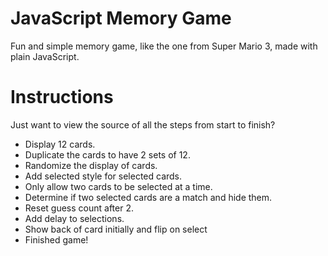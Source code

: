 # JavaScript Memory Game

Fun and simple memory game, like the one from Super Mario 3, made with plain JavaScript.

# Instructions

Just want to view the source of all the steps from start to finish? 

* Display 12 cards.
* Duplicate the cards to have 2 sets of 12.
* Randomize the display of cards.
* Add selected style for selected cards.
* Only allow two cards to be selected at a time.
* Determine if two selected cards are a match and hide them.
* Reset guess count after 2.
* Add delay to selections.
* Show back of card initially and flip on select
* Finished game!
